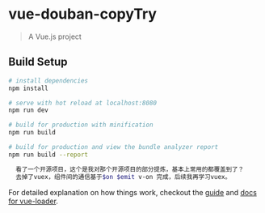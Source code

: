 # vue-douban-copyTry

> A Vue.js project

## Build Setup

``` bash
# install dependencies
npm install

# serve with hot reload at localhost:8080
npm run dev

# build for production with minification
npm run build

# build for production and view the bundle analyzer report
npm run build --report
```
``` bash
  看了一个开源项目，这个是我对那个开源项目的部分提炼，基本上常用的都覆盖到了？
  去掉了vuex，组件间的通信基于$on $emit v-on 完成，后续我再学习vuex。
```
For detailed explanation on how things work, checkout the [guide](http://vuejs-templates.github.io/webpack/) and [docs for vue-loader](http://vuejs.github.io/vue-loader).
